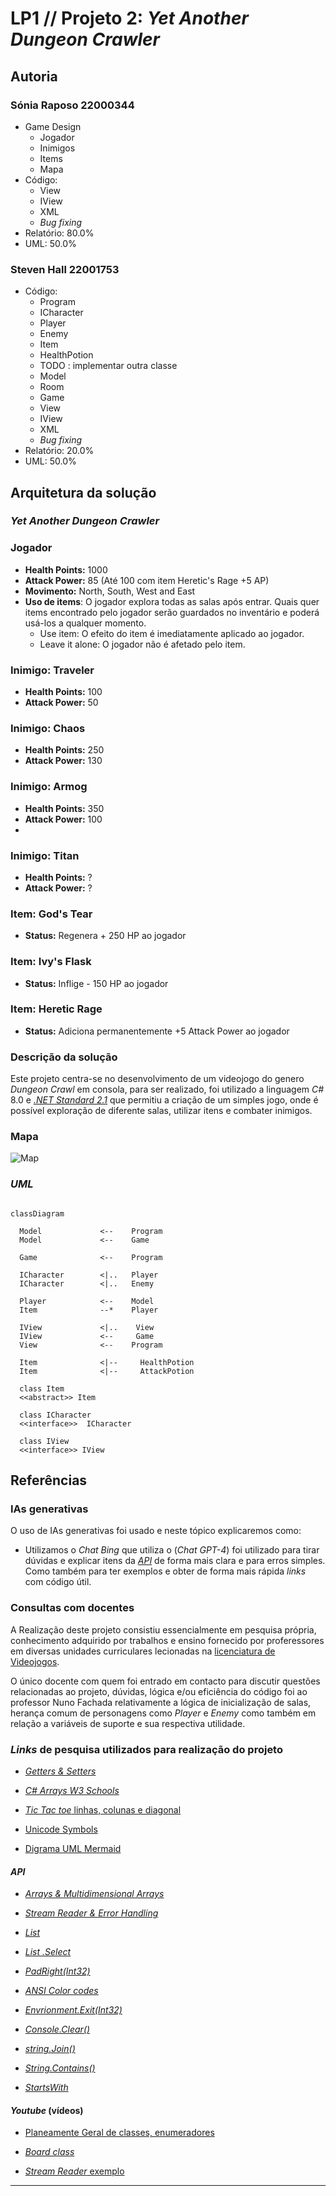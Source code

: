 # LP1 // Projeto 2: *Yet Another Dungeon Crawler*

## Autoria

### Sónia Raposo 22000344

- Game Design
  - Jogador
  - Inimigos
  - Items
  - Mapa
- Código:
  - View
  - IView
  - XML
  - *Bug fixing*
- Relatório: 80.0%
- UML: 50.0%

### Steven Hall 22001753

- Código:
  - Program
  - ICharacter
  - Player
  - Enemy
  - Item
  - HealthPotion
  - TODO : implementar outra classe
  - Model
  - Room
  - Game
  - View  
  - IView
  - XML
  - *Bug fixing*
- Relatório: 20.0%
- UML: 50.0%

## Arquitetura da solução

### *Yet Another Dungeon Crawler*

### Jogador

- **Health Points:** 1000
- **Attack Power:** 85 (Até 100 com item Heretic's Rage +5 AP)
- **Movimento:** North, South, West and East
- **Uso de items**: O jogador explora todas as salas após entrar. Quais quer items encontrado pelo jogador serão guardados no inventário e poderá usá-los a qualquer momento.
  - Use item: O efeito do item é imediatamente aplicado ao jogador.
  - Leave it alone: O jogador não é afetado pelo item.

### Inimigo: Traveler

- **Health Points:** 100
- **Attack Power:** 50

### Inimigo: Chaos

- **Health Points:** 250
- **Attack Power:** 130

### Inimigo: Armog

- **Health Points:** 350
- **Attack Power:** 100
-

### Inimigo: Titan

- **Health Points:** ?
- **Attack Power:** ?

### Item: God's Tear

- **Status:** Regenera + 250 HP ao jogador

### Item: Ivy's Flask

- **Status:** Inflige - 150 HP ao jogador

### Item: Heretic Rage

- **Status:** Adiciona permanentemente +5 Attack Power ao jogador

### Descrição da solução

Este projeto centra-se no desenvolvimento de um videojogo do genero *Dungeon Crawl* em consola, para ser realizado, foi utilizado a linguagem *C#* 8.0 e [*.NET Standard 2.1*](https://learn.microsoft.com/en-us/dotnet/api/?view=netstandard-2.1) que permitiu a criação de um simples jogo, onde é possível exploração de diferente salas, utilizar itens e combater inimigos.

### Mapa
  
![Map](./Map/YetAnotherDungeonCrawlerMap.png)

### *UML*

```mermaid

classDiagram

  Model             <--    Program 
  Model             <--    Game

  Game              <--    Program  

  ICharacter        <|..   Player
  ICharacter        <|..   Enemy
     
  Player            <--    Model 
  Item              --*    Player  

  IView             <|..    View
  IView             <--     Game
  View              <--    Program 

  Item              <|--     HealthPotion
  Item              <|--     AttackPotion  

  class Item 
  <<abstract>> Item 

  class ICharacter 
  <<interface>>  ICharacter 

  class IView
  <<interface>> IView 

```

## Referências

### IAs generativas

  O uso de IAs generativas foi usado e neste tópico explicaremos como:

- Utilizamos o *Chat Bing* que utiliza o (*Chat GPT-4*) foi utilizado para tirar dúvidas e explicar itens da [*API*](https://learn.microsoft.com/en-us/dotnet/api/?view=netstandard-2.1) de forma mais clara e para erros simples. Como também para ter exemplos e obter de forma mais rápida *links* com código útil.

### Consultas com docentes
  
A Realização deste projeto consistiu essencialmente em pesquisa própria, conhecimento adquirido por trabalhos e ensino fornecido por proferessores em diversas unidades curriculares lecionadas na [licenciatura de Videojogos](https://www.ulusofona.pt/lisboa/licenciaturas/videojogos).

O único docente com quem foi entrado em contacto para discutir questões relacionadas ao projeto, dúvidas, lógica e/ou eficiência do código foi ao professor Nuno Fachada relativamente a lógica de inicialização de salas, herança comum de personagens como *Player* e *Enemy* como também em relação a variáveis de suporte e sua respectiva utilidade.

### *Links* de pesquisa utilizados para realização do projeto

- [*Getters & Setters*](https://www.w3schools.com/cs/cs_properties.php)

- [*C# Arrays W3 Schools*](https://www.w3schools.com/cs/cs_arrays.php)
- [*Tic Tac toe* linhas, colunas e diagonal](https://www.c-sharpcorner.com/UploadFile/75a48f/tic-tac-toe-game-in-C-Sharp/)

- [Unicode Symbols](https://symbl.cc/en/unicode-table/)
- [Digrama UML Mermaid](https://mermaid.js.org/syntax/classDiagram.html)

#### *API*

- [*Arrays & Multidimensional Arrays*](https://learn.microsoft.com/en-us/dotnet/csharp/language-reference/builtin-types/arrays)

- [*Stream Reader & Error Handling*](https://learn.microsoft.com/en-us/dotnet/api/system.io.streamreader?view=netstandard-2.1)
- [*List*](https://learn.microsoft.com/en-us/dotnet/api/system.collections.generic.list-1?view=netstandard-2.1)
- [*List .Select*](https://learn.microsoft.com/en-us/dotnet/api/system.linq.enumerable.select?view=netstandard-2.1)
- [*PadRight(Int32)*](https://learn.microsoft.com/en-us/dotnet/api/system.string.padright?view=netstandard-2.1)
- [*ANSI Color codes*](https://www.lihaoyi.com/post/BuildyourownCommandLinewithANSIescapecodes.html)
- [*Envrionment.Exit(Int32)*](https://learn.microsoft.com/en-us/dotnet/api/system.environment.exit?view=netstandard-2.1)
- [*Console.Clear()*](https://learn.microsoft.com/en-us/dotnet/api/system.console.clear?view=netstandard-2.1)

- [*string.Join()*](https://learn.microsoft.com/en-us/dotnet/api/system.string.join?view=netstandard-2.1#system-string-join(system-char-system-object()))
  
- [*String.Contains()*](https://learn.microsoft.com/en-us/dotnet/api/system.string.contains?view=netstandard-2.1#system-string-contains(system-char))
  
- [*StartsWith*](<https://learn.microsoft.com/en-us/dotnet/api/system.string.startswith?view=netstandard-2.1#system-string-startswith(system-string)>)

#### *Youtube* (vídeos)

- [Planeamente Geral de classes, enumeradores](https://www.youtube.com/watch?v=NUNlVjt82m8&t=738s)

- [*Board class*](https://www.youtube.com/watch?v=Z1Zi41eiNGs&t=80s)
  
- [*Stream Reader* exemplo](https://www.youtube.com/watch?v=tApBDuVwCrc)
  
---
